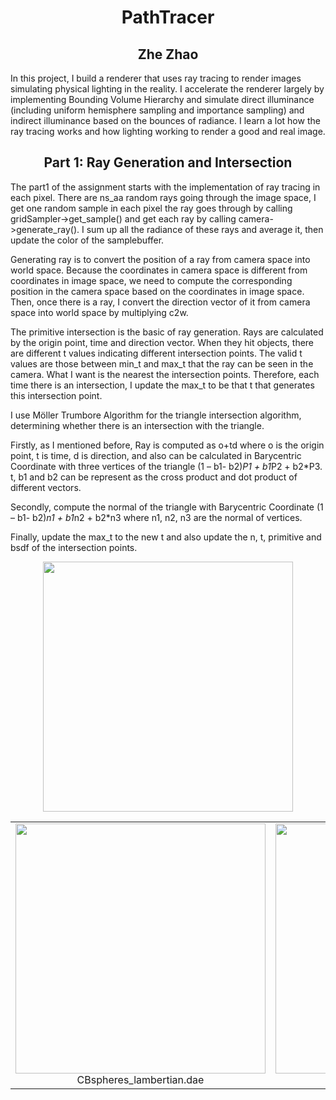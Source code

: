 <h1 align="middle">PathTracer</h1>
    <h2 align="middle">Zhe Zhao</h2>
    
In this project, I build a renderer that uses ray tracing to render images simulating physical lighting in the reality. I accelerate the renderer largely by implementing Bounding Volume Hierarchy and simulate direct illuminance (including uniform hemisphere sampling and importance sampling) and indirect illuminance based on the bounces of radiance. I learn a lot how the ray tracing works and how lighting working to render a good and real image.

<h2 align="middle">Part 1: Ray Generation and Intersection</h2>

The part1 of the assignment starts with the implementation of ray tracing in each pixel. There are ns_aa random rays going through the image space, I get one random sample in each pixel the ray goes through by calling gridSampler->get_sample() and get each ray by calling camera->generate_ray(). I sum up all the radiance of these rays and average it, then update the color of the samplebuffer. 

Generating ray is to convert the position of a ray from camera space into world space. Because the coordinates in camera space is different from coordinates in image space, we need to compute the corresponding position in the camera space based on the coordinates in image space. Then, once there is a ray, I convert the direction vector of it from camera space into world space by multiplying c2w. 

The primitive intersection is the basic of ray generation. Rays are calculated by the origin point, time and direction vector. When they hit objects, there are different t values indicating different intersection points. The valid t values are those between min_t and max_t that the ray can be seen in the camera. What I want is the nearest the intersection points. Therefore, each time there is an intersection, I update the max_t to be that t that generates this intersection point.


I use Möller Trumbore Algorithm for the triangle intersection algorithm, determining whether there is an intersection with the triangle. 

Firstly, as I mentioned before, Ray is computed as o+td where o is the origin point, t is time, d is direction, and also can be calculated in Barycentric Coordinate with three vertices of the triangle (1 – b1- b2)*P1 + b1*P2 + b2*P3. t, b1 and b2 can be represent as the cross product and dot product of different vectors. 

Secondly, compute the normal of the triangle with Barycentric Coordinate (1 – b1- b2)*n1 + b1*n2 + b2*n3 where n1, n2, n3 are the normal of vertices.

Finally, update the max_t to the new t and also update the n, t, primitive and bsdf of the intersection points.

<p style="text-align:center">
    <img src="https://github.com/zhezhaosp19/Path-Tracer/tree/master/docs/images/part1/CBspheres.png" align="middle" width="400px" /></p>
<div align="center">
            <table style="width=100%">
                <tr>
                  <td>
                    <img src="https://github.com/zhezhaosp19/Path-Tracer/tree/master/docs/images/part1/CBspheres.png" align="middle" width="400px" />
                    <figcaption align="middle">CBspheres_lambertian.dae</figcaption>
                  </td>
                  <td>
                    <img src="https://github.com/zhezhaosp19/Path-Tracer/tree/master/docs/images/part1/CBgems.png" align="middle" width="400px" />
                    <figcaption align="middle">CBgems.dae</figcaption>
                  </td>
                  <td>
                    <img src="https://github.com/zhezhaosp19/Path-Tracer/tree/master/docs/images/part1/cow.png" align="middle" width="400px" />
                    <figcaption align="middle">cow.dae</figcaption>
                  </td>
                </tr>
            </table>
        </div>

